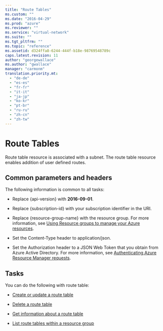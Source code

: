 ```yaml
---
title: "Route Tables"
ms.custom: ""
ms.date: "2016-04-29"
ms.prod: "azure"
ms.reviewer: ""
ms.service: "virtual-network"
ms.suite: ""
ms.tgt_pltfrm: ""
ms.topic: "reference"
ms.assetid: d324ffa8-6244-444f-b18e-98769548789c
caps.latest.revision: 11
author: "georgewallace"
ms.author: "gwallace"
manager: "carmonm"
translation.priority.mt: 
  - "de-de"
  - "es-es"
  - "fr-fr"
  - "it-it"
  - "ja-jp"
  - "ko-kr"
  - "pt-br"
  - "ru-ru"
  - "zh-cn"
  - "zh-tw"
---
```

# Route Tables
Route table resource is associated with a subnet. The route table resource enables addition of user defined routes.  
  
##  <a name="bk_common"></a> Common parameters and headers  
 The following information is common to all tasks:  
  
-   Replace {api-version} with **2016-09-01**.  
  
-   Replace {subscription-id} with your subscription identifier in the URI.  
  
-   Replace {resource-group-name} with the resource group. For more information, see [Using Resource groups to manage your Azure resources](http://azure.microsoft.com/documentation/articles/azure-preview-portal-using-resource-groups).  
  
-   Set the Content-Type header to application/json.  
  
-   Set the Authorization header to a JSON Web Token that you obtain from Azure Active Directory. For more information, see [Authenticating Azure Resource Manager requests](../../index.md).  
  
## Tasks  
 You can do the following with route table:  
  
-   [Create or update a route table](create-or-update-a-route-table.md)  
  
-   [Delete a route table](delete-a-route-table.md)  
  
-   [Get information about a route table](get-information-about-a-route-table.md)  
  
-   [List route tables within a resource group](list-route-tables-within-a-resource-group.md)
